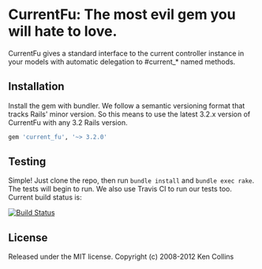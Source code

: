 
# CurrentFu: The most evil gem you will hate to love.

CurrentFu gives a standard interface to the current controller instance in your models with automatic delegation to #current_* named methods.


## Installation

Install the gem with bundler. We follow a semantic versioning format that tracks Rails' minor version. So this means to use the latest 3.2.x version of CurrentFu with any 3.2 Rails version.

```ruby
gem 'current_fu', '~> 3.2.0'
```


## Testing

Simple! Just clone the repo, then run `bundle install` and `bundle exec rake`. The tests will begin to run. We also use Travis CI to run our tests too. Current build status is:

[![Build Status](https://secure.travis-ci.org/metaskill/current_fu.png)](http://travis-ci.org/metaskills/current_fu)



## License

Released under the MIT license.
Copyright (c) 2008-2012 Ken Collins
